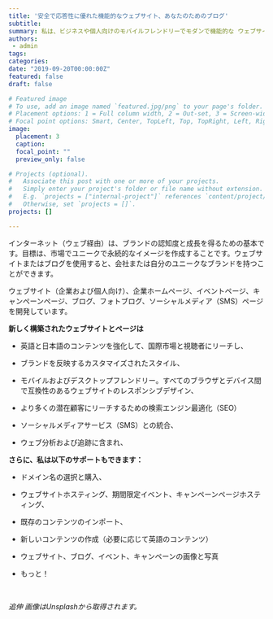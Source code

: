 ```yaml
---
title: '安全で応答性に優れた機能的なウェブサイト、あなたのためのブログ'
subtitle: 
summary: 私は、ビジネスや個人向けのモバイルフレンドリーでモダンで機能的な ウェブサイトブログを作成しています。
authors: 
 - admin
tags:
categories:
date: "2019-09-20T00:00:00Z"
featured: false
draft: false

# Featured image
# To use, add an image named `featured.jpg/png` to your page's folder.
# Placement options: 1 = Full column width, 2 = Out-set, 3 = Screen-width
# Focal point options: Smart, Center, TopLeft, Top, TopRight, Left, Right, BottomLeft, Bottom, BottomRight
image:
  placement: 3
  caption: 
  focal_point: ""
  preview_only: false

# Projects (optional).
#   Associate this post with one or more of your projects.
#   Simply enter your project's folder or file name without extension.
#   E.g. `projects = ["internal-project"]` references `content/project/deep-learning/index.md`.
#   Otherwise, set `projects = []`.
projects: []

---
```


インターネット（ウェブ経由）は、ブランドの認知度と成長を得るための基本です。目標は、市場でユニークで永続的なイメージを作成することです。ウェブサイトまたはブログを使用すると、会社または自分のユニークなブランドを持つことができます。

ウェブサイト（企業および個人向け）、企業ホームページ、イベントページ、キャンペーンページ、ブログ、フォトブログ、ソーシャルメディア（SMS）ページを開発しています。

**新しく構築されたウェブサイトとページは**

-	英語と日本語のコンテンツを強化して、国際市場と視聴者にリーチし、

-	ブランドを反映するカスタマイズされたスタイル、

-	モバイルおよびデスクトップフレンドリー。すべてのブラウザとデバイス間で互換性のあるウェブサイトのレスポンシブデザイン、

-	より多くの潜在顧客にリーチするための検索エンジン最適化（SEO）

-	ソーシャルメディアサービス（SMS）との統合、

-	ウェブ分析および追跡に含まれ、

**さらに、私は以下のサポートもできます：** 

- ドメイン名の選択と購入、

-	ウェブサイトホスティング、期間限定イベント、キャンペーンページホスティング、

-	既存のコンテンツのインポート、

-	新しいコンテンツの作成（必要に応じて英語のコンテンツ）

-	ウェブサイト、ブログ、イベント、キャンペーンの画像と写真

-	もっと！

</br>

*追伸 画像はUnsplashから取得されます。*

